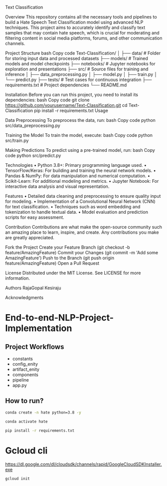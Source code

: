 Text Classification

Overview
This repository contains all the necessary tools and pipelines to build a Hate Speech Text Classification model using advanced NLP techniques. This project aims to accurately identify and classify text samples that may contain hate speech, which is crucial for moderating and filtering content in social media platforms, forums, and other communication channels.

Project Structure
bash
Copy code
Text-Classification/
│
├── data/                    # Folder for storing input data and processed datasets
├── models/                  # Trained models and model checkpoints
├── notebooks/               # Jupyter notebooks for exploration and presentations
├── src/                     # Source files for training and inference
│   ├── data_preprocessing.py
│   ├── model.py
│   ├── train.py
│   └── predict.py
├── tests/                   # Test cases for continuous integration
├── requirements.txt         # Project dependencies
└── README.md

Installation
Before you can run this project, you need to install its dependencies:
bash
Copy code
git clone https://github.com/yourusername/Text-Classification.git
cd Text-Classification
pip install -r requirements.txt
Usage

Data Preprocessing
To preprocess the data, run:
bash
Copy code
python src/data_preprocessing.py

Training the Model
To train the model, execute:
bash
Copy code
python src/train.py

Making Predictions
To predict using a pre-trained model, run:
bash
Copy code
python src/predict.py

Technologies
•	Python 3.8+: Primary programming language used.
•	TensorFlow/Keras: For building and training the neural network models.
•	Pandas & NumPy: For data manipulation and numerical computation.
•	Scikit-Learn: For additional modeling and metrics.
•	Jupyter Notebook: For interactive data analysis and visual representation.

Features
•	Detailed data cleaning and preprocessing to ensure quality input for modeling.
•	Implementation of a Convolutional Neural Network (CNN) for text classification.
•	Techniques such as word embedding and tokenization to handle textual data.
•	Model evaluation and prediction scripts for easy assessment.

Contribution
Contributions are what make the open-source community such an amazing place to learn, inspire, and create. Any contributions you make are greatly appreciated.

Fork the Project
Create your Feature Branch (git checkout -b feature/AmazingFeature)
Commit your Changes (git commit -m 'Add some AmazingFeature')
Push to the Branch (git push origin feature/AmazingFeature)
Open a Pull Request

License
Distributed under the MIT License. See LICENSE for more information.

Authors
RajaGopal Kesiraju

Acknowledgments


# End-to-end-NLP-Project-Implementation


## Project Workflows

- constants
- config_enity
- artifact_enity
- components
- pipeline
- app.py


## How to run?

```bash
conda create -n hate python=3.8 -y
```

```bash
conda activate hate
```

```bash
pip install -r requirements.txt
```


# Gcloud cli
https://dl.google.com/dl/cloudsdk/channels/rapid/GoogleCloudSDKInstaller.exe

```bash
gcloud init
```


